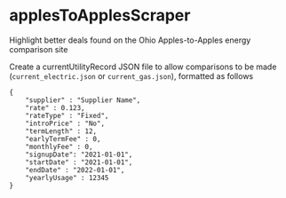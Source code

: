 # applesToApplesScraper
Highlight better deals found on the Ohio Apples-to-Apples energy comparison site

Create a currentUtilityRecord JSON file to allow comparisons to be made (`current_electric.json` or `current_gas.json`), formatted as follows

```
{
    "supplier" : "Supplier Name",
    "rate" : 0.123, 
    "rateType" : "Fixed", 
    "introPrice" : "No", 
    "termLength" : 12, 
    "earlyTermFee" : 0, 
    "monthlyFee" : 0,
    "signupDate": "2021-01-01",
    "startDate" : "2021-01-01",
    "endDate" : "2022-01-01",
    "yearlyUsage" : 12345
}
```